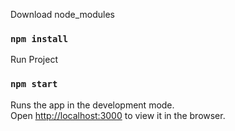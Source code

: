 Download node_modules

### `npm install`

Run Project

### `npm start`

Runs the app in the development mode.\
Open [http://localhost:3000](http://localhost:3000) to view it in the browser.
